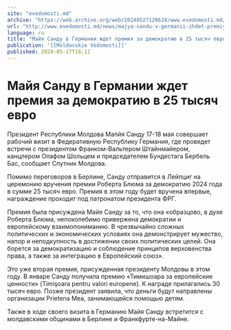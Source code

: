 ```yaml
---
site: "evedomosti.md"
archive: "https://web.archive.org/web/20240527120628/www.evedomosti.md/news/majya-sandu-v-germanii-zhdet-premiya-za-demokratiyu-v-25-tys"
url: "http://www.evedomosti.md/news/majya-sandu-v-germanii-zhdet-premiya-za-demokratiyu-v-25-tys"
language: ru
title: "Майя Санду в Германии ждет премия за демократию в 25 тысяч евро"
publication: '[[Moldavskie Vedomosti]]'
published: 2024-05-17T16:11
---
```


# Майя Санду в Германии ждет премия за демократию в 25 тысяч евро

Президент Республики Молдова Мапйя Санду 17-18 мая совершает рабочий визит в Федеративную Республику Германия, где проведет встречи с президентом Франком-Вальтером Штайнмайером, канцлером Олафом Шольцем и председателем Бундестага Бербель Бас, сообщает Спутник Молдова.

Помимо переговоров в Берлине, Санду отправится в Лейпциг на церемонию вручения премии Роберта Блюма за демократию 2024 года в сумме 25 тысяч евро. Премия в этом году будет вручена впервые, награждение проходит под патронатом президента ФРГ.

Премия была присуждена Майе Санду за то, что она «образцово, в духе Роберта Блюма, непоколебимо привержена демократии и европейскому взаимопониманию. В чрезвычайно сложных политических и экономических условиях она демонстрирует мужество, напор и неподкупность в достижении своих политических целей. Она борется за демократизацию и соблюдение принципов верховенства права, а также за интеграцию в Европейский союз».

Это уже вторая премия, присужденная президенту Молдовы в этом году. В январе Санду получила премию «Тимишоара за европейские ценности» (Timişoara pentru valori europene). К награде прилагались 30 тысяч евро. Позже президент заявила, что деньги будут направлены организации Prietena Mea, занимающейся помощью детям.

Также в ходе своего визита в Германию Майя Санду встретится с молдавскими общинами в Берлине и Франкфурте-на-Майне.